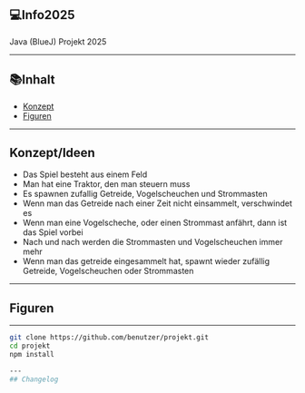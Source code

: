 ## 💻Info2025
Java (BlueJ) Projekt 2025


---

## 📚Inhalt
- [Konzept](#konzept)
- [Figuren](#figuren)

---

## Konzept/Ideen

- Das Spiel besteht aus einem Feld
- Man hat eine Traktor, den man steuern muss
- Es spawnen zufallig Getreide, Vogelscheuchen und Strommasten
- Wenn man das Getreide nach einer Zeit nicht einsammelt, verschwindet es
- Wenn man eine Vogelscheche, oder einen Strommast anfährt, dann ist das Spiel vorbei
- Nach und nach werden die Strommasten und Vogelscheuchen immer mehr
- Wenn man das getreide eingesammelt hat, spawnt wieder zufällig Getreide, Vogelscheuchen oder Strommasten

---

## Figuren


---
```bash
git clone https://github.com/benutzer/projekt.git
cd projekt
npm install

---
## Changelog

